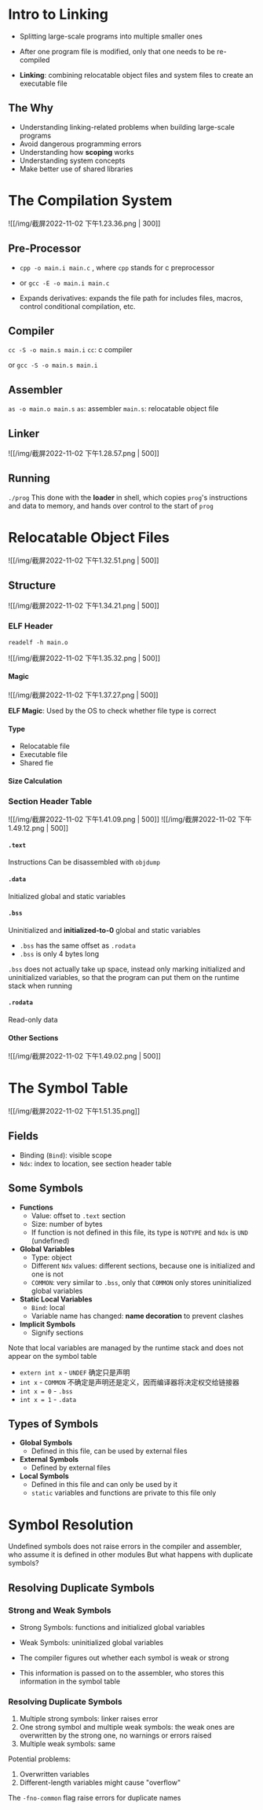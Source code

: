 # Intro to Linking
- Splitting large-scale programs into multiple smaller ones
- After one program file is modified, only that one needs to be re-compiled

- **Linking**: combining relocatable object files and system files to create an executable file

## The Why
- Understanding linking-related problems when building large-scale programs
- Avoid dangerous programming errors
- Understanding how **scoping** works
- Understanding system concepts
- Make better use of shared libraries


# The Compilation System
![[/img/截屏2022-11-02 下午1.23.36.png | 300]]

## Pre-Processor
- `cpp -o main.i main.c` , where `cpp` stands for c preprocessor
- or `gcc -E -o main.i main.c`

- Expands derivatives: expands the file path for includes files, macros, control conditional compilation, etc.


## Compiler
`cc -S -o main.s main.i`
`cc`: c compiler

or `gcc -S -o main.s main.i`

## Assembler
`as -o main.o main.s`
`as`: assembler
`main.s`: relocatable object file

## Linker
![[/img/截屏2022-11-02 下午1.28.57.png | 500]]

## Running
`./prog`
This done with the **loader** in shell, which copies `prog`'s instructions and data to memory, and hands over control to the start of `prog`


# Relocatable Object Files
![[/img/截屏2022-11-02 下午1.32.51.png | 500]]

## Structure
![[/img/截屏2022-11-02 下午1.34.21.png | 500]]

### ELF Header
`readelf -h main.o`

![[/img/截屏2022-11-02 下午1.35.32.png | 500]]

#### Magic
![[/img/截屏2022-11-02 下午1.37.27.png | 500]]

**ELF Magic**: Used by the OS to check whether file type is correct

#### Type
- Relocatable file
- Executable file
- Shared fie

#### Size Calculation

### Section Header Table
![[/img/截屏2022-11-02 下午1.41.09.png | 500]]
![[/img/截屏2022-11-02 下午1.49.12.png | 500]]

#### `.text`
Instructions
Can be disassembled with `objdump`

#### `.data`
Initialized global and static variables

#### `.bss`
Uninitialized and **initialized-to-0** global and static variables

- `.bss` has the same offset as `.rodata`
- `.bss` is only 4 bytes long

`.bss` does not actually take up space, instead only marking initialized and uninitialized variables, so that the program can put them on the runtime stack when running 

#### `.rodata`
Read-only data

#### Other Sections
![[/img/截屏2022-11-02 下午1.49.02.png | 500]]


# The Symbol Table
![[/img/截屏2022-11-02 下午1.51.35.png]]

## Fields
- Binding (`Bind`): visible scope
- `Ndx`: index to location, see section header table

## Some Symbols
- **Functions**
	- Value: offset to `.text` section
	- Size: number of bytes
	- If function is not defined in this file, its type is `NOTYPE` and `Ndx` is `UND` (undefined)
- **Global Variables**
	- Type: object
	- Different `Ndx` values: different sections, because one is initialized and one is not
	- `COMMON`: very similar to `.bss`, only that `COMMON` only stores uninitialized global variables
- **Static Local Variables**
	- `Bind`: local
	- Variable name has changed: **name decoration** to prevent clashes
- **Implicit Symbols**
	- Signify sections

Note that local variables are managed by the runtime stack and does not appear on the symbol table

- `extern int x` - `UNDEF` 确定只是声明
- `int x` - `COMMON` 不确定是声明还是定义，因而编译器将决定权交给链接器
- `int x = 0` - `.bss`
- `int x = 1` - `.data`

## Types of Symbols
- **Global Symbols**
	- Defined in this file, can be used by external files
- **External Symbols**
	- Defined by external files
- **Local Symbols**
	- Defined in this file and can only be used by it
	- `static` variables and functions are private to this file only


# Symbol Resolution
Undefined symbols does not raise errors in the compiler and assembler, who assume it is defined in other modules
But what happens with duplicate symbols?

## Resolving Duplicate Symbols
### Strong and Weak Symbols
- Strong Symbols: functions and initialized global variables
- Weak Symbols: uninitialized global variables

- The compiler figures out whether each symbol is weak or strong
- This information is passed on to the assembler, who stores this information in the symbol table

### Resolving Duplicate Symbols
1. Multiple strong symbols: linker raises error
2. One strong symbol and multiple weak symbols: the weak ones are overwritten by the strong one, no warnings or errors raised
3. Multiple weak symbols: same

Potential problems:
1. Overwritten variables
2. Different-length variables might cause "overflow"

The `-fno-common` flag raise errors for duplicate names
